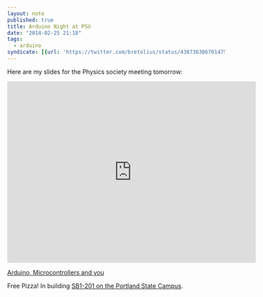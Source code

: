 ```yaml
---
layout: note
published: true
title: Arduino Night at PSU
date: "2014-02-25 21:18"
tags: 
  - arduino
syndicate: [{url: 'https://twitter.com/bretolius/status/438736306701475840', name: 'Twitter'}]
---
```


Here are my slides for the Physics society meeting tomorrow:

<div class='flex-video'><iframe src="http://slid.es/bretcomnes/arduino-microcontrollers-and-you/embed" width="576" height="420" scrolling="no" frameborder="0" webkitallowfullscreen mozallowfullscreen allowfullscreen></iframe></div>

[Arduino, Microcontrollers and you](http://slid.es/bretcomnes/arduino-microcontrollers-and-you)

Free Pizza! In building [SB1-201 on the Portland State Campus](http://goo.gl/maps/lzCdc).
